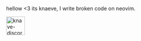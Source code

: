 hellow <3 its knaeve, I write broken code on neovim.

<a href="https://discordapp.com/users/73786044007540340"><img src="https://cdn.jsdelivr.net/npm/simple-icons@3/icons/discord.svg" alt="knave-discord" style="width:50px;height:50px;"></a>
